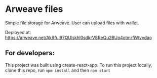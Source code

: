 # Arweave files

Simple file storage for Arweave. User can upload files with wallet.

Deployed at: https://arweave.net/Ak6ful97QUlskhl0sdkrV8ReQu2BUo4otmrfiWvvdao



## For developers:

This project was built using create-react-app. To run this project locally, clone this repo, run `npm install` and then `npm start`
